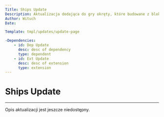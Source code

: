 ```yaml
---
Title: Ships Update
Description: Aktualizacja dodająca do gry okręty, które budowane z bloków w portach - oparte o mod Ships by Cuchaz
Author: Wituch
Date:

Template: tmpl/updates/update-page

-Dependencies:
    - id: Dep Update
      desc: desc of dependency
      type: dependent
    - id: Ext Update
      desc: desc of extension
      type: extension
---
```


# Ships Update
-----

Opis aktualizacji jest jeszcze niedostępny.
